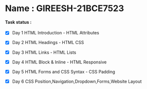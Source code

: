 # Name :  GIREESH-21BCE7523
#### Task status :
- [x] Day 1 HTML Introduction - HTML Attributes
- [x] Day 2 HTML Headings - HTML CSS
- [x] Day 3 HTML Links - HTML Lists
- [x] Day 4 HTML Block & Inline - HTML Responsive
- [x] Day 5 HTML Forms and CSS Syntax - CSS Padding
- [x] Day 6 CSS Position,Navigation,Dropdown,Forms,Website Layout
 
